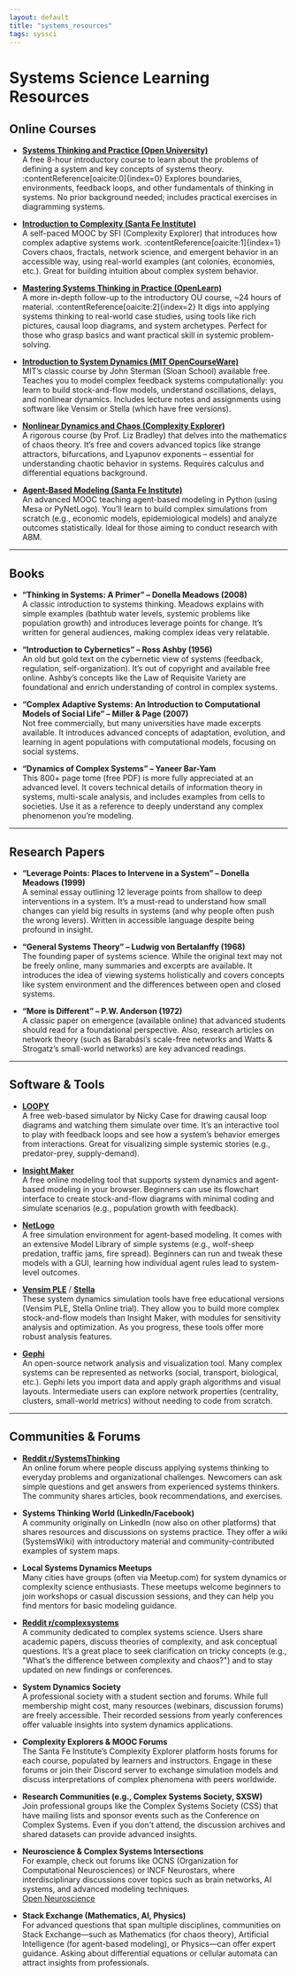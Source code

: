 ```yaml
---
layout: default
title: "systems_resources"
tags: syssci
---
```


# Systems Science Learning Resources

## Online Courses

- **[Systems Thinking and Practice (Open University)](https://www.open.edu/openlearn/digital-computing/systems-thinking-and-practice)**  
  A free 8-hour introductory course to learn about the problems of defining a system and key concepts of systems theory. :contentReference[oaicite:0]{index=0} Explores boundaries, environments, feedback loops, and other fundamentals of thinking in systems. No prior background needed; includes practical exercises in diagramming systems.

- **[Introduction to Complexity (Santa Fe Institute)](https://www.complexityexplorer.org/courses/165-introduction-to-complexity)**  
  A self-paced MOOC by SFI (Complexity Explorer) that introduces how complex adaptive systems work. :contentReference[oaicite:1]{index=1} Covers chaos, fractals, network science, and emergent behavior in an accessible way, using real-world examples (ant colonies, economies, etc.). Great for building intuition about complex system behavior.

- **[Mastering Systems Thinking in Practice (OpenLearn)](https://www.open.edu/openlearn/science-maths-technology/mastering-systems-thinking-practice/content-section-overview)**  
  A more in-depth follow-up to the introductory OU course, ~24 hours of material. :contentReference[oaicite:2]{index=2} It digs into applying systems thinking to real-world case studies, using tools like rich pictures, causal loop diagrams, and system archetypes. Perfect for those who grasp basics and want practical skill in systemic problem-solving.

- **[Introduction to System Dynamics (MIT OpenCourseWare)](https://ocw.mit.edu/courses/esd-33j-system-dynamics-fall-2002/)**  
  MIT’s classic course by John Sterman (Sloan School) available free. Teaches you to model complex feedback systems computationally: you learn to build stock-and-flow models, understand oscillations, delays, and nonlinear dynamics. Includes lecture notes and assignments using software like Vensim or Stella (which have free versions).

- **[Nonlinear Dynamics and Chaos (Complexity Explorer)](https://www.complexityexplorer.org/courses/98-introduction-to-dynamical-systems-and-chaos)**  
  A rigorous course (by Prof. Liz Bradley) that delves into the mathematics of chaos theory. It’s free and covers advanced topics like strange attractors, bifurcations, and Lyapunov exponents – essential for understanding chaotic behavior in systems. Requires calculus and differential equations background.

- **[Agent-Based Modeling (Santa Fe Institute)](https://www.complexityexplorer.org/courses/96-introduction-to-agent-based-modeling)**  
  An advanced MOOC teaching agent-based modeling in Python (using Mesa or PyNetLogo). You’ll learn to build complex simulations from scratch (e.g., economic models, epidemiological models) and analyze outcomes statistically. Ideal for those aiming to conduct research with ABM.

---

## Books

- **“Thinking in Systems: A Primer” – Donella Meadows (2008)**  
  A classic introduction to systems thinking. Meadows explains with simple examples (bathtub water levels, systemic problems like population growth) and introduces leverage points for change. It’s written for general audiences, making complex ideas very relatable.

- **“Introduction to Cybernetics” – Ross Ashby (1956)**  
  An old but gold text on the cybernetic view of systems (feedback, regulation, self-organization). It’s out of copyright and available free online. Ashby’s concepts like the Law of Requisite Variety are foundational and enrich understanding of control in complex systems.

- **“Complex Adaptive Systems: An Introduction to Computational Models of Social Life” – Miller & Page (2007)**  
  Not free commercially, but many universities have made excerpts available. It introduces advanced concepts of adaptation, evolution, and learning in agent populations with computational models, focusing on social systems.

- **“Dynamics of Complex Systems” – Yaneer Bar-Yam**  
  This 800+ page tome (free PDF) is more fully appreciated at an advanced level. It covers technical details of information theory in systems, multi-scale analysis, and includes examples from cells to societies. Use it as a reference to deeply understand any complex phenomenon you’re modeling.

---

## Research Papers

- **“Leverage Points: Places to Intervene in a System” – Donella Meadows (1999)**  
  A seminal essay outlining 12 leverage points from shallow to deep interventions in a system. It’s a must-read to understand how small changes can yield big results in systems (and why people often push the wrong levers). Written in accessible language despite being profound in insight.

- **“General Systems Theory” – Ludwig von Bertalanffy (1968)**  
  The founding paper of systems science. While the original text may not be freely online, many summaries and excerpts are available. It introduces the idea of viewing systems holistically and covers concepts like system environment and the differences between open and closed systems.

- **“More is Different” – P.W. Anderson (1972)**  
  A classic paper on emergence (available online) that advanced students should read for a foundational perspective. Also, research articles on network theory (such as Barabási’s scale-free networks and Watts & Strogatz’s small-world networks) are key advanced readings.

---

## Software & Tools

- **[LOOPY](https://ncase.me/loopy/)**  
  A free web-based simulator by Nicky Case for drawing causal loop diagrams and watching them simulate over time. It’s an interactive tool to play with feedback loops and see how a system’s behavior emerges from interactions. Great for visualizing simple systemic stories (e.g., predator-prey, supply-demand).

- **[Insight Maker](https://insightmaker.com/)**  
  A free online modeling tool that supports system dynamics and agent-based modeling in your browser. Beginners can use its flowchart interface to create stock-and-flow diagrams with minimal coding and simulate scenarios (e.g., population growth with feedback).

- **[NetLogo](https://ccl.northwestern.edu/netlogo/)**  
  A free simulation environment for agent-based modeling. It comes with an extensive Model Library of simple systems (e.g., wolf-sheep predation, traffic jams, fire spread). Beginners can run and tweak these models with a GUI, learning how individual agent rules lead to system-level outcomes.

- **[Vensim PLE](https://vensim.com/free-download/)** / **[Stella](https://www.iseesystems.com/store/products/stella-architect.aspx)**  
  These system dynamics simulation tools have free educational versions (Vensim PLE, Stella Online trial). They allow you to build more complex stock-and-flow models than Insight Maker, with modules for sensitivity analysis and optimization. As you progress, these tools offer more robust analysis features.

- **[Gephi](https://gephi.org/)**  
  An open-source network analysis and visualization tool. Many complex systems can be represented as networks (social, transport, biological, etc.). Gephi lets you import data and apply graph algorithms and visual layouts. Intermediate users can explore network properties (centrality, clusters, small-world metrics) without needing to code from scratch.

---

## Communities & Forums

- **[Reddit r/SystemsThinking](https://www.reddit.com/r/SystemsThinking/)**  
  An online forum where people discuss applying systems thinking to everyday problems and organizational challenges. Newcomers can ask simple questions and get answers from experienced systems thinkers. The community shares articles, book recommendations, and exercises.

- **Systems Thinking World (LinkedIn/Facebook)**  
  A community originally on LinkedIn (now also on other platforms) that shares resources and discussions on systems practice. They offer a wiki (SystemsWiki) with introductory material and community-contributed examples of system maps.

- **Local Systems Dynamics Meetups**  
  Many cities have groups (often via Meetup.com) for system dynamics or complexity science enthusiasts. These meetups welcome beginners to join workshops or casual discussion sessions, and they can help you find mentors for basic modeling guidance.

- **[Reddit r/complexsystems](https://www.reddit.com/r/complexsystems/)**  
  A community dedicated to complex systems science. Users share academic papers, discuss theories of complexity, and ask conceptual questions. It’s a great place to seek clarification on tricky concepts (e.g., "What’s the difference between complexity and chaos?") and to stay updated on new findings or conferences.

- **System Dynamics Society**  
  A professional society with a student section and forums. While full membership might cost, many resources (webinars, discussion forums) are freely accessible. Their recorded sessions from yearly conferences offer valuable insights into system dynamics applications.

- **Complexity Explorers & MOOC Forums**  
  The Santa Fe Institute’s Complexity Explorer platform hosts forums for each course, populated by learners and instructors. Engage in these forums or join their Discord server to exchange simulation models and discuss interpretations of complex phenomena with peers worldwide.

- **Research Communities (e.g., Complex Systems Society, SXSW)**  
  Join professional groups like the Complex Systems Society (CSS) that have mailing lists and sponsor events such as the Conference on Complex Systems. Even if you don't attend, the discussion archives and shared datasets can provide advanced insights.

- **Neuroscience & Complex Systems Intersections**  
  For example, check out forums like OCNS (Organization for Computational Neurosciences) or INCF Neurostars, where interdisciplinary discussions cover topics such as brain networks, AI systems, and advanced modeling techniques.  
  [Open Neuroscience](https://open-neuroscience.com/)

- **Stack Exchange (Mathematics, AI, Physics)**  
  For advanced questions that span multiple disciplines, communities on Stack Exchange—such as Mathematics (for chaos theory), Artificial Intelligence (for agent-based modeling), or Physics—can offer expert guidance. Asking about differential equations or cellular automata can attract insights from professionals.
